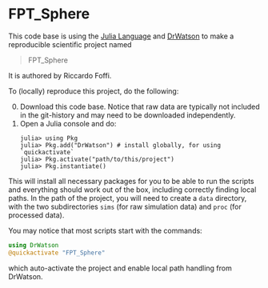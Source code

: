 # FPT_Sphere

This code base is using the [Julia Language](https://julialang.org/) and
[DrWatson](https://juliadynamics.github.io/DrWatson.jl/stable/)
to make a reproducible scientific project named
> FPT_Sphere

It is authored by Riccardo Foffi.

To (locally) reproduce this project, do the following:

0. Download this code base. Notice that raw data are typically not included in the
   git-history and may need to be downloaded independently.
1. Open a Julia console and do:
   ```
   julia> using Pkg
   julia> Pkg.add("DrWatson") # install globally, for using `quickactivate`
   julia> Pkg.activate("path/to/this/project")
   julia> Pkg.instantiate()
   ```

This will install all necessary packages for you to be able to run the scripts and
everything should work out of the box, including correctly finding local paths.
In the path of the project, you will need to create a `data` directory, with the
two subdirectories `sims` (for raw simulation data) and `proc` (for processed data).

You may notice that most scripts start with the commands:
```julia
using DrWatson
@quickactivate "FPT_Sphere"
```
which auto-activate the project and enable local path handling from DrWatson.
